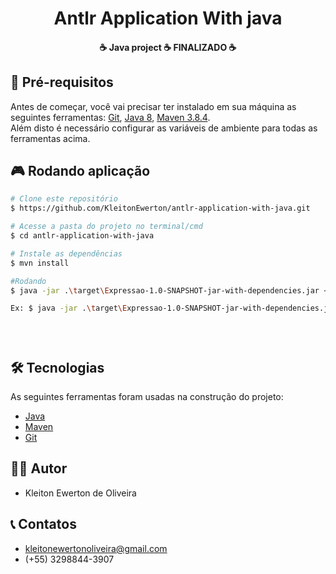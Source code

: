 


<h1 align="center">Antlr Application With java</h1>

<h4 align="center"> 
	☕  Java project  ☕ FINALIZADO  ☕
</h4>


## 📌 Pré-requisitos

Antes de começar, você vai precisar ter instalado em sua máquina as seguintes ferramentas:
[Git](https://git-scm.com), [Java 8](https://www.java.com/pt-BR/download/java8_update.jsp), [Maven 3.8.4](https://maven.apache.org/download.cgi?Preferred=ftp://ftp.osuosl.org/pub/apache/).  
Além disto é necessário configurar as variáveis de ambiente para todas as ferramentas acima.


## 🎮 Rodando aplicação

```bash
# Clone este repositório
$ https://github.com/KleitonEwerton/antlr-application-with-java.git

# Acesse a pasta do projeto no terminal/cmd
$ cd antlr-application-with-java

# Instale as dependências
$ mvn install

#Rodando
$ java -jar .\target\Expressao-1.0-SNAPSHOT-jar-with-dependencies.jar <url> [-tree (option, for view tree)]

Ex: $ java -jar .\target\Expressao-1.0-SNAPSHOT-jar-with-dependencies.jar https://github.com/KleitonEwerton/my-filmes.git


 

```
## 🛠 Tecnologias

As seguintes ferramentas foram usadas na construção do projeto:

- [Java](https://www.java.com/pt-BR/download/java8_update.jsp)
- [Maven](https://maven.apache.org/download.cgi?Preferred=ftp://ftp.osuosl.org/pub/apache/)
- [Git](https://git-scm.com/)

## 👨‍💻 Autor
- Kleiton Ewerton de Oliveira

## 📞 Contatos
- kleitonewertonoliveira@gmail.com
- (+55) 3298844-3907